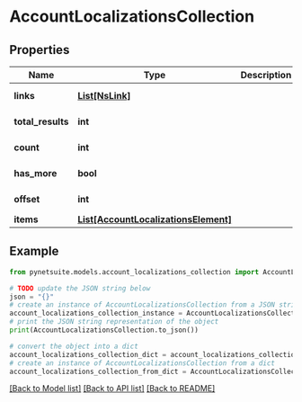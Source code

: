# AccountLocalizationsCollection


## Properties

Name | Type | Description | Notes
------------ | ------------- | ------------- | -------------
**links** | [**List[NsLink]**](NsLink.md) |  | [optional] [readonly] 
**total_results** | **int** |  | [optional] [readonly] 
**count** | **int** |  | [optional] [readonly] 
**has_more** | **bool** |  | [optional] [readonly] 
**offset** | **int** |  | [optional] [readonly] 
**items** | [**List[AccountLocalizationsElement]**](AccountLocalizationsElement.md) |  | [optional] 

## Example

```python
from pynetsuite.models.account_localizations_collection import AccountLocalizationsCollection

# TODO update the JSON string below
json = "{}"
# create an instance of AccountLocalizationsCollection from a JSON string
account_localizations_collection_instance = AccountLocalizationsCollection.from_json(json)
# print the JSON string representation of the object
print(AccountLocalizationsCollection.to_json())

# convert the object into a dict
account_localizations_collection_dict = account_localizations_collection_instance.to_dict()
# create an instance of AccountLocalizationsCollection from a dict
account_localizations_collection_from_dict = AccountLocalizationsCollection.from_dict(account_localizations_collection_dict)
```
[[Back to Model list]](../README.md#documentation-for-models) [[Back to API list]](../README.md#documentation-for-api-endpoints) [[Back to README]](../README.md)



